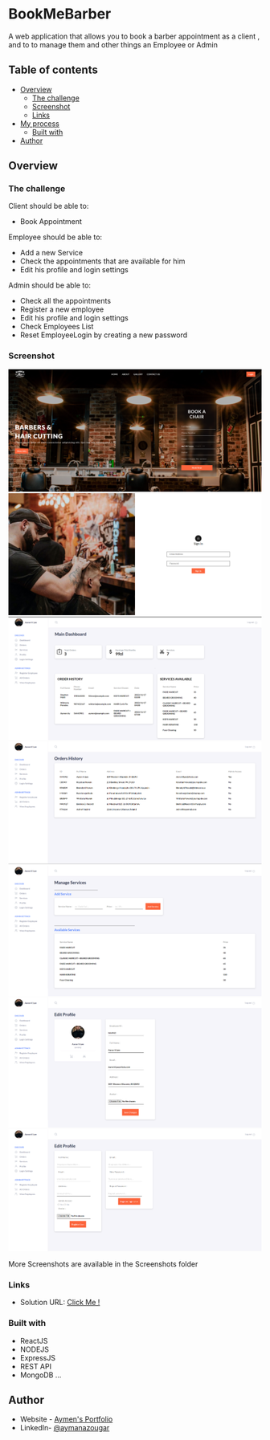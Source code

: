 # BookMeBarber

A web application that allows you to book a barber appointment as a client , and to to manage them and other things an Employee or Admin

## Table of contents

- [Overview](#overview)
  - [The challenge](#the-challenge)
  - [Screenshot](#screenshot)
  - [Links](#links)
- [My process](#my-process)
  - [Built with](#built-with)
- [Author](#author)

## Overview

### The challenge

Client should be able to:

- Book Appointment

Employee should be able to:

- Add a new Service
- Check the appointments that are available for him
- Edit his profile and login settings

Admin should be able to:

- Check all the appointments
- Register a new employee
- Edit his profile and login settings
- Check Employees List
- Reset EmployeeLogin by creating a new password

### Screenshot

![](./screenshots/welcomepage.png)
![](./screenshots/loginPage.png)
![](./screenshots/mainDashboard.png)
![](./screenshots/order.png)
![](./screenshots/manageServices.png)
![](./screenshots/EditProfile.png)
![](./screenshots/RegisterProfile.png)

More Screenshots are available in the Screenshots folder

### Links

- Solution URL: [Click Me !](https://github.com/aymendev1/BookMeBarber-App)

### Built with

- ReactJS
- NODEJS
- ExpressJS
- REST API
- MongoDB ...

## Author

- Website - [Aymen's Portfolio](https://www.aymendev1.com)
- LinkedIn- [@aymanazougar](https://www.linkedin.com/in/aymanazougar/)
